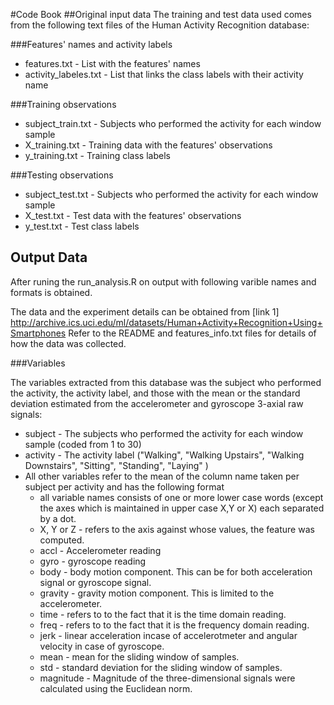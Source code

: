 #Code Book
##Original input data
The training and test data used comes from the following text files of the Human Activity Recognition database:

###Features' names and activity labels

* features.txt - List with the features' names
* activity_labeles.txt - List that links the class labels with their activity name

###Training observations

* subject_train.txt - Subjects who performed the activity for each window sample
* X_training.txt - Training data with the features' observations
* y_training.txt - Training class labels

###Testing observations

* subject_test.txt - Subjects who performed the activity for each window sample
* X_test.txt - Test data with the features' observations
* y_test.txt - Test class labels


## Output Data
After runing the run_analysis.R on output with following varible names and formats is obtained.

The data and the experiment details can be obtained from 
[link 1] http://archive.ics.uci.edu/ml/datasets/Human+Activity+Recognition+Using+Smartphones
Refer to the README and features_info.txt files for details of how the data was collected.

###Variables

The variables extracted from this database was the subject who performed the activity, the activity label, and those with the mean or the standard deviation estimated from the accelerometer and gyroscope 3-axial raw signals:

* subject - The subjects who performed the activity for each window sample (coded from 1  to 30)
* activity - The activity label ("Walking", "Walking Upstairs", "Walking Downstairs", "Sitting", "Standing", "Laying" )
* All other variables refer to the mean of the column name taken per subject per activity and has the following format
    * all variable names consists of one or more lower case words (except the axes which is maintained in upper case X,Y or X) each separated by a dot.
    * X, Y or Z - refers to the axis against whose values, the feature was computed.
    * accl - Accelerometer reading
    * gyro - gyroscope reading
    * body - body motion component. This can be for both acceleration signal or gyroscope signal.
    * gravity - gravity motion component. This is limited to the accelerometer.
    * time - refers to to the fact that it is the time domain reading.
    * freq - refers to to the fact that it is the frequency domain reading.
    * jerk - linear acceleration incase of accelerotmeter and angular velocity in case of gyroscope.
    * mean - mean for the sliding window of samples.
    * std - standard deviation for the sliding window of samples.
    * magnitude - Magnitude of the three-dimensional signals were calculated using the Euclidean norm.
    
